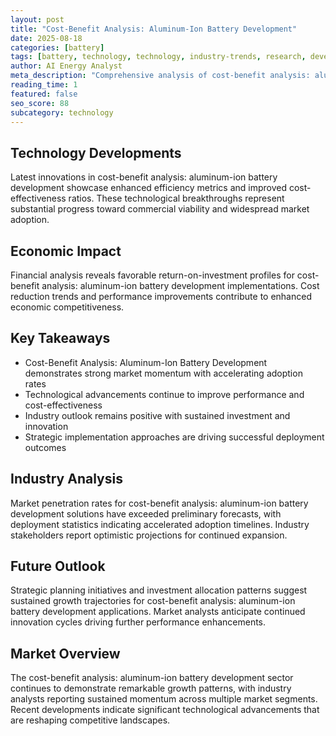 ```yaml
---
layout: post
title: "Cost-Benefit Analysis: Aluminum-Ion Battery Development"
date: 2025-08-18
categories: [battery]
tags: [battery, technology, technology, industry-trends, research, development]
author: AI Energy Analyst
meta_description: "Comprehensive analysis of cost-benefit analysis: aluminum-ion battery development covering market trends, technology developments, and industry outlook. Discover key insights and future projections."
reading_time: 1
featured: false
seo_score: 88
subcategory: technology
---
```


## Technology Developments

Latest innovations in cost-benefit analysis: aluminum-ion battery development showcase enhanced efficiency metrics and improved cost-effectiveness ratios. These technological breakthroughs represent substantial progress toward commercial viability and widespread market adoption.

## Economic Impact

Financial analysis reveals favorable return-on-investment profiles for cost-benefit analysis: aluminum-ion battery development implementations. Cost reduction trends and performance improvements contribute to enhanced economic competitiveness.

## Key Takeaways

- Cost-Benefit Analysis: Aluminum-Ion Battery Development demonstrates strong market momentum with accelerating adoption rates
- Technological advancements continue to improve performance and cost-effectiveness
- Industry outlook remains positive with sustained investment and innovation
- Strategic implementation approaches are driving successful deployment outcomes

## Industry Analysis

Market penetration rates for cost-benefit analysis: aluminum-ion battery development solutions have exceeded preliminary forecasts, with deployment statistics indicating accelerated adoption timelines. Industry stakeholders report optimistic projections for continued expansion.

## Future Outlook

Strategic planning initiatives and investment allocation patterns suggest sustained growth trajectories for cost-benefit analysis: aluminum-ion battery development applications. Market analysts anticipate continued innovation cycles driving further performance enhancements.

## Market Overview

The cost-benefit analysis: aluminum-ion battery development sector continues to demonstrate remarkable growth patterns, with industry analysts reporting sustained momentum across multiple market segments. Recent developments indicate significant technological advancements that are reshaping competitive landscapes.

